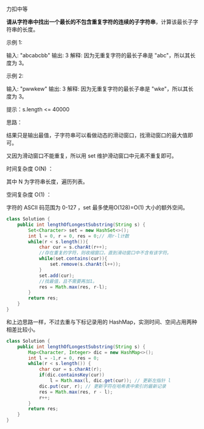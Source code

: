 力扣中等



**请从字符串中找出一个最长的不包含重复字符的连续的子字符串**，计算该最长子字符串的长度。



示例 1:

输入: "abcabcbb"
输出: 3 
解释: 因为无重复字符的最长子串是 "abc"，所以其长度为 3。



示例 2:

输入: "pwwkew"
输出: 3
解释: 因为无重复字符的最长子串是 "wke"，所以其长度为 3。
    

提示：s.length <= 40000





思路：

结果只是输出最值，子字符串可以看做动态的滑动窗口，找滑动窗口的最大值即可。

又因为滑动窗口不能重复，所以用 set 维护滑动窗口中元素不重复即可。



时间复杂度 O(N) ： 

其中 N 为字符串长度，遍历列表。

空间复杂度 O(1) ： 

字符的 ASCII 码范围为 0-127 ，set 最多使用O(128)=O(1) 大小的额外空间。

```java
class Solution {
    public int lengthOfLongestSubstring(String s) {
        Set<Character> set = new HashSet<>();
        int l = 0, r = 0, res = 0;// 用r-l计数
        while(r < s.length()){
            char cur = s.charAt(r++);
            //存在重复的字符，则收缩窗口，直到滑动窗口中不含有该字符。
            while(set.contains(cur)){
                set.remove(s.charAt(l++));
            }
            set.add(cur);
            //找最值，且不需要再加1。
            res = Math.max(res, r-l);
        }
        return res;
    }
}
```

和上边思路一样，不过去重与下标记录用的 HashMap，实测时间、空间占用两种相差比较小。

````java
class Solution {
    public int lengthOfLongestSubstring(String s) {
        Map<Character, Integer> dic = new HashMap<>();
        int l = -1,r = 0, res = 0;
        while(r < s.length()) {
            char cur = s.charAt(r);
            if(dic.containsKey(cur))
                l = Math.max(l, dic.get(cur)); // 更新左指针 l
            dic.put(cur, r); // 更新字符在哈希表中索引的最新记录
            res = Math.max(res, r - l);
            r++;
        }
        return res;
    }
}
````


